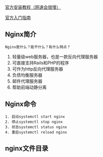 [官方安装教程（网速会很慢）](http://nginx.org/en/linux_packages.html#RHEL-CentOS) 

[官方入门指南](http://nginx.org/en/docs/beginners_guide.html)
## Nginx简介
	Nginx是什么？能干什么？有什么特点？
1. 轻量级web服务器，也是一款反向代理服务器
2. 可直接支持Rails和PHP的程序
3. 可作为http反向代理服务器
4. 负债均衡服务器
5. 邮件代理服务器
6. 帮助前端动静分离
## Nginx命令
	1. 启动systemctl start nginx
	2. 停止systemctl stop nginx
	3. 状态systemctl status nginx
	4. 重启systemctl reload nginx
## nginx文件目录

	
	